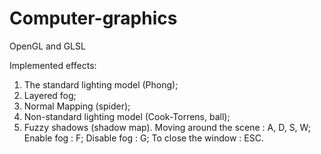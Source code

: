 # Computer-graphics
OpenGL and GLSL

Implemented effects:
  1. The standard lighting model (Phong);
  2. Layered fog;
  3. Normal Mapping (spider);
  4. Non-standard lighting model (Cook-Torrens, ball);
  5. Fuzzy shadows (shadow map).
 Moving around the scene : A, D, S, W;
 Enable fog : F;
 Disable fog : G;
 To close the window : ESC.
